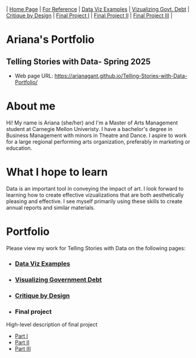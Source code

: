 | [Home Page]( README) | [For Reference](For-Reference) | [Data Viz Examples](dataviz-examples) | [Vizualizing Govt. Debt](visualizing-government-debt) | [Critique by Design](critique-by-design) | [Final Project I](final-project-part-one) | [Final Project II](final-project-part-two) | [Final Project III](final-project-part-three) |

# Ariana's Portfolio
## Telling Stories with Data- Spring 2025

- Web page URL: https://arianagant.github.io/Telling-Stories-with-Data-Portfolio/

# About me
Hi! My name is Ariana (she/her) and I'm a Master of Arts Management student at Carnegie Mellon Univeristy. I have a bachelor's degree in Business Management with minors in Theatre and Dance. I aspire to work for a large regional performing arts organization, preferably in marketing or education. 

# What I hope to learn
Data is an important tool in conveying the impact of art. I look forward to learning how to create effective vizualizations that are both aesthetically pleasing and effective. I see myself primarily using these skills to create annual reports and similar materials.

# Portfolio
Please view my work for Telling Stories with Data on the following pages: 

- ### [Data Viz Examples](dataviz-examples) 
- ### [Visualizing Government Debt](visualizing-government-debt)
- ### [Critique by Design](critique-by-design) 
- ### Final project
High-level description of final project

  - [Part I](final-project-part-one)
  - [Part II](final-project-part-two)
  - [Part III](final-project-part-three)
